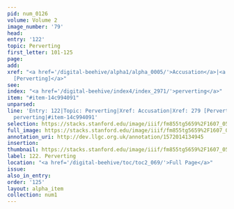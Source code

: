 ```yaml
---
pid: num_0126
volume: Volume 2
image_number: '79'
head: 
entry: '122'
topic: Perverting
first_letter: 101-125
page: 
add: 
xref: "<a href='/digital-beehive/alpha1/alpha_0005/'>Accusation</a>|<a href='/digital-beehive/num2/num_0313/'>279
  [Perverting]</a>"
see: 
index: "<a href='/digital-beehive/index4/index_2971/'>perverting</a>"
item: "#item-14c994091"
unparsed: 
line: 'Entry: 122|Topic: Perverting|Xref: Accusation|Xref: 279 [Perverting]|Index:
  perverting|#item-14c994091'
selection: https://stacks.stanford.edu/image/iiif/fm855tg5659%2F1607_0546/261,795,3109,512/full/0/default.jpg
full_image: https://stacks.stanford.edu/image/iiif/fm855tg5659%2F1607_0546/full/full/0/default.jpg
annotation_uri: http://dev.llgc.org.uk/annotation/1572014134945
insertion: 
thumbnail: https://stacks.stanford.edu/image/iiif/fm855tg5659%2F1607_0546/261,795,600,180/250,/0/default.jpg
label: 122. Perverting
location: "<a href='/digital-beehive/toc/toc2_069/'>Full Page</a>"
issue: 
also_in_entry: 
order: '125'
layout: alpha_item
collection: num1
---
```

